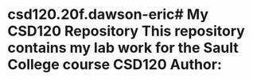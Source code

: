 # csd120.20f.dawson-eric# My CSD120 Repository This repository contains my lab work for the Sault College course CSD120 **Author**: <your name>
